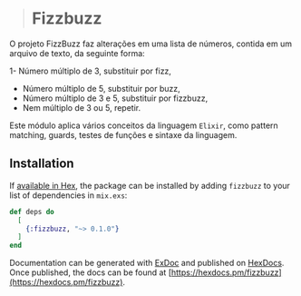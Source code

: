 > # Fizzbuzz

O projeto FizzBuzz faz alterações em uma lista de números, contida em um arquivo de texto, da seguinte forma:

 1- Número múltiplo de 3, substituir por fizz,
 - Número múltiplo de 5, substituir por buzz,
 - Número múltiplo de 3 e 5, substituir por fizzbuzz,
 - Nem múltiplo de 3 ou 5, repetir.


Este módulo aplica vários conceitos da linguagem ```Elixir```, como pattern matching, guards, testes de funções e sintaxe da linguagem.

## Installation

If [available in Hex](https://hex.pm/docs/publish), the package can be installed
by adding `fizzbuzz` to your list of dependencies in `mix.exs`:

```elixir
def deps do
  [
    {:fizzbuzz, "~> 0.1.0"}
  ]
end
```

Documentation can be generated with [ExDoc](https://github.com/elixir-lang/ex_doc)
and published on [HexDocs](https://hexdocs.pm). Once published, the docs can
be found at [https://hexdocs.pm/fizzbuzz](https://hexdocs.pm/fizzbuzz).


